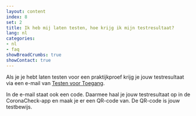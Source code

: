 ```yaml
---
layout: content
index: 8
set: 2
title: Ik heb mij laten testen, hoe krijg ik mijn testresultaat? 
lang: nl
categories:
- nl
- faq
showBreadCrumbs: true
showContact: true
---
```

Als je je hebt laten testen voor een praktijkproef krijg je jouw testresultaat via een e-mail van [Testen voor Toegang](www.testenvoortoegang.nl). 

In de e-mail staat ook een code. Daarmee haal je jouw testresultaat op in de CoronaCheck-app en maak je er een QR-code van. De QR-code is jouw testbewijs.
